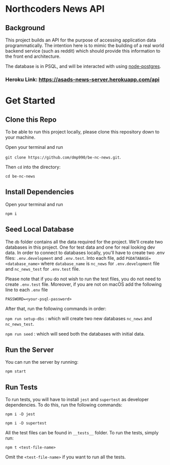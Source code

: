 # Northcoders News API

## Background

This project builds an API for the purpose of accessing application data programmatically. The intention here is to mimic the building of a real world backend service (such as reddit) which should provide this information to the front end architecture.

The database is in PSQL, and will be interacted with using [node-postgres](https://node-postgres.com/).

### Heroku Link: https://asads-news-server.herokuapp.com/api

# Get Started

## Clone this Repo

To be able to run this project locally, please clone this repository down to your machine.

Open your terminal and run 

`git clone https://github.com/dmp990/be-nc-news.git`.

Then `cd` into the directory: 

`cd be-nc-news`

## Install Dependencies

Open your terminal and run

`npm i`

## Seed Local Database

The `db` folder contains all the data required for the project. We'll create two databases in this project. One for test data and one for real looking dev data. In order to connect to databases locally, you'll have to create two .env files: `.env.development` and `.env.test`. Into each file, add `PGDATABASE=<database_name>` where `database_name` is `nc_news` for `.env.development` file and `nc_news_test` for `.env.test` file. 

Please note that if you do not wish to run the test files, you do not need to create `.env.test` file. Moreover, if you are not on macOS add the following line to each `.env` file

`PASSWORD=<your-psql-password>`

After that, run the following commands in order:

`npm run setup-dbs` : which will create two new databases `nc_news` and `nc_news_test`.

`npm run seed` : which will seed both the databases with initial data.

## Run the Server

You can run the server by running:

`npm start`

## Run Tests

To run tests, you will have to install `jest` and `supertest` as developer dependencies. To do this, run the following commands:

`npm i -D jest`

`npm i -D supertest`

All the test files can be found in `__tests__` folder. To run the tests, simply run:

`npm t <test-file-name>`

Omit the `<test-file-name>` if you want to run all the tests.
